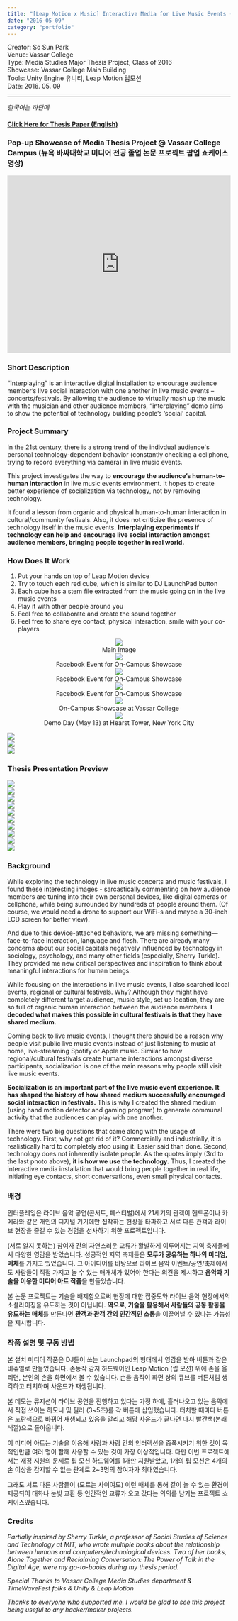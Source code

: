 ```yaml
---
title: "[Leap Motion x Music] Interactive Media for Live Music Events (Thesis, Vassar '16)"
date: "2016-05-09"
category: "portfolio"
---
```


<div class="intro">
Creator: So Sun Park <br />
Venue: Vassar College<br />
Type: Media Studies Major Thesis Project, Class of 2016<br />
Showcase: Vassar College Main Building<br />
Tools: Unity Engine 유니티, Leap Motion 립모션 <br />
Date: 2016. 05. 09
</div>

<hr />

*한국어는 하단에*

#### [Click Here for Thesis Paper (English)](https://digitalwindow.vassar.edu/senior_capstone/543/)

### Pop-up Showcase of Media Thesis Project @ Vassar College Campus (뉴욕 바싸대학교 미디어 전공 졸업 논문 프로젝트 팝업 쇼케이스 영상)

<iframe width="100%" height="400" src="https://www.youtube.com/embed/hgD8w5DXE-k" frameborder="0" allow="accelerometer; autoplay; clipboard-write; encrypted-media; gyroscope; picture-in-picture" allowfullscreen></iframe>


### Short Description

“Interplaying” is an interactive digital installation to encourage audience member’s live social interaction with one another in live music events – concerts/festivals. By allowing the audience to virtually mash up the music with the musician and other audience members, “interplaying” demo aims to show the potential of technology building people’s ‘social’ capital.

### Project Summary

In the 21st century, there is a strong trend of the indivdual audience's personal technology-dependent behavior (constantly checking a cellphone, trying to record everything via camera) in live music events. 

This project investigates the way to **encourage the audience’s human-to-human interaction** in live music events environment. It hopes to create better experience of socialization via technology, not by removing technology.

It found a lesson from organic and physical human-to-human interaction in cultural/community festivals. Also, it does not criticize the presence of technology itself in the music events. **Interplaying experiments if technology can help and encourage live social interaction amongst audience members, bringing people together in real world.**


### How Does It Work

1. Put your hands on top of Leap Motion device
2. Try to touch each red cube, which is similar to DJ LaunchPad button
3. Each cube has a stem file extracted from the music going on in the live music events
4. Play it with other people around you
5. Feel free to collaborate and create the sound together
6. Feel free to share eye contact, physical interaction, smile with your co-players

<figure style="display: block; margin: 0 auto; text-align: center">
<img src="thesis20.png" >
<figcaption>Main Image</figcaption>
</figure>

<figure style="display: block; margin: 0 auto; text-align: center">
<img src="thesis1.png">
<figcaption> Facebook Event for On-Campus Showcase</figcaption>
</figure>

<figure style="display: block; margin: 0 auto; text-align: center">
<img src="thesis3.png">
<figcaption> Facebook Event for On-Campus Showcase</figcaption>
</figure>
<figure style="display: block; margin: 0 auto; text-align: center">
<img src="thesis4.png">
<figcaption> Facebook Event for On-Campus Showcase </figcaption>
</figure>
<figure style="display: block; margin: 0 auto; text-align: center">
<img src="thesis6.png">
<figcaption> On-Campus Showcase at Vassar College </figcaption>
</figure>
<figure style="display: block; margin: 0 auto; text-align: center">
<img src="DemoDay_hearstTower.jpg">
<figcaption> Demo Day (May 13) at Hearst Tower, New York City </figcaption>
</figure>

<img src="thesis9.png" /><br />
<img src="thesis8.png" /><br />
<img src="thesis7.png" /><br />

### Thesis Presentation Preview

<img src="thesis11.png" /><br />
<img src="thesis12.png" /><br />
<img src="thesis13.png" /><br />
<img src="thesis14.png" /><br />
<img src="thesis15.png" /><br />
<img src="thesis16.png" /><br />
<img src="thesis17.png" /><br />
<img src="thesis18.png" /><br />
<img src="thesis19.png" /><br />
<img src="thesis10.png" /><br />

### Background

While exploring the technology in live music concerts and music festivals, I found these interesting images - sarcastically commenting on how audience members are tuning into their own personal devices, like digital cameras or cellphone, while being surrounded by hundreds of people around them. (Of course, we would need a drone to support our WiFi-s and maybe a 30-inch LCD screen for better view).

And due to this device-attached behaviors, we are missing something—face-to-face interaction, language and flesh. There are already many concerns about our social capitals negatively influenced by technology in sociology, psychology, and many other fields (especially, Sherry Turkle). They provided me new critical perspectives and inspiration to think about meaningful interactions for human beings.

While focusing on the interactions in live music events, I also searched local events, regional or cultural festivals. Why? Although they might have completely different target audience, music style, set up location, they are so full of organic human interaction between the audience members. **I decoded what makes this possible in cultural festivals is that they have shared medium.**

Coming back to live music events, I thought there should be a reason why people visit public live music events instead of just listening to music at home, live-streaming Spotify or Apple music. Similar to how regional/cultural festivals create humane interactions amongst diverse participants, socialization is one of the main reasons why people still visit live music events.

**Socialization is an important part of the live music event experience. It has shaped the history of how shared medium successfully encouraged social interaction in festivals.** This is why I created the shared medium (using hand motion detector and gaming program) to generate communal activity that the audiences can play with one another.

There were two big questions that came along with the usage of technology. First, why not get rid of it? Commercially and industrially, it is realistically hard to completely stop using it. Easier said than done. Second, technology does not inherently isolate people. As the quotes imply (3rd to the last photo above), **it is how we use the technology.** Thus, I created the interactive media installation that would bring people together in real life, initiating eye contacts, short conversations, even small physical contacts.

### 배경
인터플레잉은 라이브 음악 공연(콘서트, 페스티벌)에서 21세기의 관객이 핸드폰이나 카메라와 같은 개인의 디지털 기기에만 집착하는 현상을 타파하고 서로 다른 관객과 라이브 현장을 즐길 수 있는 경험을 선사하기 위한 프로젝트입니다. 

(서로 알지 못하는) 참여자 간의 자연스러운 교류가 활발하게 이루어지는 지역 축제들에서 다양한 영감을 받았습니다. 성공적인 지역 축제들은 **모두가 공유하는 하나의 미디엄, 매체**를 가지고 있었습니다. 그 아이디어를 바탕으로 라이브 음악 이벤트/공연/축제에서도 사람들이 직접 가지고 놀 수 있는 매개체가 있어야 한다는 의견을 제시하고 **음악과 기술을 이용한 미디어 아트 작품**을 만들었습니다.

본 논문 프로젝트는 기술을 배제함으로써 현장에 대한 집중도와 라이브 음악 현장에서의 소셜라이징을 유도하는 것이 아닙니다. **역으로, 기술을 활용해서 사람들의 공동 활동을 유도하는 매체**를 만든다면 **관객과 관객 간의 인간적인 소통**을 이끌어낼 수 있다는 가능성을 제시합니다.

### 작품 설명 및 구동 방법

본 설치 미디어 작품은 DJ들이 쓰는 Launchpad의 형태에서 영감을 받아 버튼과 같은 비쥬얼로 만들었습니다. 손동작 감지 하드웨어인 Leap Motion (립 모션) 위에 손을 올리면, 본인의 손을 화면에서 볼 수 있습니다. 손을 움직여 화면 상의 큐브를 버튼처럼 생각하고 터치하며 사운드가 재생됩니다. 

본 데모는 뮤지션이 라이브 공연을 진행하고 있다는 가정 하에, 흘러나오고 있는 음악에서 직접 쓰이는 하모니 및 필러 (3~5초)를 각 버튼에 삽입했습니다. 터치할 때마다 버튼은 노란색으로 바뀌어 재생되고 있음을 알리고 해당 사운드가 끝나면 다시 빨간색(본래 색깔)으로 돌아옵니다. 

이 미디어 아트는 기술을 이용해 사람과 사람 간의 인터렉션을 증폭시키기 위한 것이 목적인만큼 여러 명이 함께 사용할 수 있는 것이 가장 이상적입니다. 다만 이번 프로젝트에서는 재정 지원의 문제로 립 모션 하드웨어를 1개만 지원받았고, 1개의 립 모션은 4개의 손 이상을 감지할 수 없는 관계로 2~3명의 참여자가 최대였습니다. 

그래도 서로 다른 사람들이 (모르는 사이여도) 이런 매체를 통해 같이 놀 수 있는 환경이 제공되어 대화나 눈빛 교환 등 인간적인 교류가 오고 갔다는 의의를 남기는 프로젝트 쇼케이스였습니다.

### Credits

*Partially inspired by Sherry Turkle, a professor of Social Studies of Science and Technology at MIT, who wrote multiple books about the relationship between humans and computers/technological devices. Two of her books, Alone Together and Reclaiming Conversation: The Power of Talk in the Digital Age, were my go-to-books during my thesis period.*

*Special Thanks to Vassar College Media Studies department & TimeWaveFest folks & Unity & Leap Motion*

*Thanks to everyone who supported me. I would be glad to see this project being useful to any hacker/maker projects.*